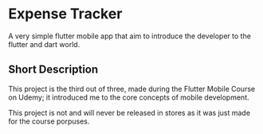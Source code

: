 # Expense Tracker
A very simple flutter mobile app that aim to introduce the developer to the flutter and dart world.

## Short Description
This project is the third out of three, made during the Flutter Mobile Course on Udemy; it introduced me to the core concepts of mobile development.

This project is not and will never be released in stores as it was just made for the course porpuses.
